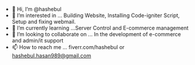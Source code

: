 - 👋 Hi, I’m @hashebul
- 👀 I’m interested in ... Building Website, Installing Code-igniter Script, Setup and fixing webmail.
- 🌱 I’m currently learning ...Server Control and E-commerce management 
- 💞️ I’m looking to collaborate on ... In the development of e-commerce and admin/it support
- 📫 How to reach me ... fiverr.com/hashebul or hashebul.hasan989@gmail.com
<!---
hashebul/hashebul is a ✨ special ✨ repository because its `README.md` (this file) appears on your GitHub profile.
You can click the Preview link to take a look at your changes.
--->
